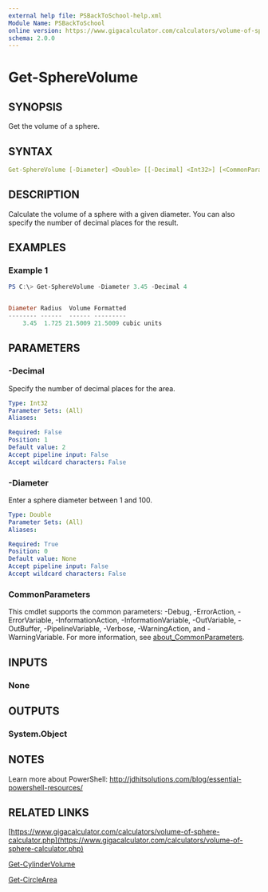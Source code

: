 ```yaml
---
external help file: PSBackToSchool-help.xml
Module Name: PSBackToSchool
online version: https://www.gigacalculator.com/calculators/volume-of-sphere-calculator.php
schema: 2.0.0
---
```


# Get-SphereVolume

## SYNOPSIS

Get the volume of a sphere.

## SYNTAX

```yaml
Get-SphereVolume [-Diameter] <Double> [[-Decimal] <Int32>] [<CommonParameters>]
```

## DESCRIPTION

Calculate the volume of a sphere with a given diameter. You can also specify the number of decimal places for the result.

## EXAMPLES

### Example 1

```powershell
PS C:\> Get-SphereVolume -Diameter 3.45 -Decimal 4


Diameter Radius  Volume Formatted
-------- ------  ------ ---------
    3.45  1.725 21.5009 21.5009 cubic units
```

## PARAMETERS

### -Decimal

Specify the number of decimal places for the area.

```yaml
Type: Int32
Parameter Sets: (All)
Aliases:

Required: False
Position: 1
Default value: 2
Accept pipeline input: False
Accept wildcard characters: False
```

### -Diameter

Enter a sphere diameter between 1 and 100.

```yaml
Type: Double
Parameter Sets: (All)
Aliases:

Required: True
Position: 0
Default value: None
Accept pipeline input: False
Accept wildcard characters: False
```

### CommonParameters

This cmdlet supports the common parameters: -Debug, -ErrorAction, -ErrorVariable, -InformationAction, -InformationVariable, -OutVariable, -OutBuffer, -PipelineVariable, -Verbose, -WarningAction, and -WarningVariable. For more information, see [about_CommonParameters](http://go.microsoft.com/fwlink/?LinkID=113216).

## INPUTS

### None

## OUTPUTS

### System.Object

## NOTES

Learn more about PowerShell: http://jdhitsolutions.com/blog/essential-powershell-resources/

## RELATED LINKS

[https://www.gigacalculator.com/calculators/volume-of-sphere-calculator.php](https://www.gigacalculator.com/calculators/volume-of-sphere-calculator.php)

[Get-CylinderVolume](Get-CylinderVolume.md)

[Get-CircleArea](Get-CircleArea.md)
